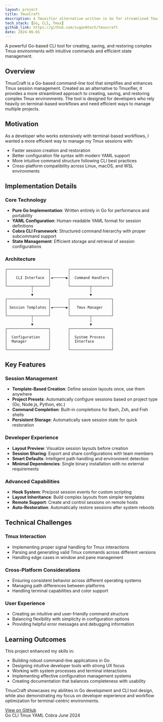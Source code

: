 ```yaml
---
layout: project
title: TmuxCraft
description: A Tmuxifier alternative written in Go for streamlined Tmux session management
tech_stack: [Go, CLI, Tmux]
github_link: https://github.com/sugan0tech/tmuxcraft
date: 2024-06-01
---
```


<p class="message">
  A powerful Go-based CLI tool for creating, saving, and restoring complex Tmux environments with intuitive commands and efficient state management.
</p>

## Overview

TmuxCraft is a Go-based command-line tool that simplifies and enhances Tmux session management. Created as an alternative to Tmuxifier, it provides a more streamlined approach to creating, saving, and restoring complex Tmux environments. The tool is designed for developers who rely heavily on terminal-based workflows and need efficient ways to manage multiple projects.

## Motivation

As a developer who works extensively with terminal-based workflows, I wanted a more efficient way to manage my Tmux sessions with:
* Faster session creation and restoration
* Better configuration file syntax with modern YAML support
* More intuitive command structure following CLI best practices
* Cross-platform compatibility across Linux, macOS, and WSL environments

## Implementation Details

### Core Technology

* **Pure Go Implementation**: Written entirely in Go for performance and portability
* **YAML Configuration**: Human-readable YAML format for session definitions
* **Cobra CLI Framework**: Structured command hierarchy with proper subcommand support
* **State Management**: Efficient storage and retrieval of session configurations

### Architecture

```
┌───────────────────┐        ┌───────────────────┐
│                   │        │                   │
│    CLI Interface  │◄──────▶│  Command Handlers │
│                   │        │                   │
└───────────┬───────┘        └─────────┬─────────┘
            │                          │
            ▼                          ▼
┌───────────────────┐        ┌───────────────────┐
│                   │        │                   │
│ Session Templates │◄──────▶│   Tmux Manager    │
│                   │        │                   │
└───────────┬───────┘        └─────────┬─────────┘
            │                          │
            ▼                          ▼
┌───────────────────┐        ┌───────────────────┐
│                   │        │                   │
│  Configuration    │        │  System Process   │
│  Manager          │        │  Interface        │
│                   │        │                   │
└───────────────────┘        └───────────────────┘
```

## Key Features

### Session Management

* **Template-Based Creation**: Define session layouts once, use them anywhere
* **Project Presets**: Automatically configure sessions based on project type (Go, Node.js, Python, etc.)
* **Command Completion**: Built-in completions for Bash, Zsh, and Fish shells
* **Persistent Storage**: Automatically save session state for quick restoration

### Developer Experience

* **Layout Preview**: Visualize session layouts before creation
* **Session Sharing**: Export and share configurations with team members
* **Smart Defaults**: Intelligent path handling and environment detection
* **Minimal Dependencies**: Single binary installation with no external requirements

### Advanced Capabilities

* **Hook System**: Pre/post session events for custom scripting
* **Layout Inheritance**: Build complex layouts from simpler templates
* **Remote Support**: Create and control sessions on remote hosts
* **Auto-Restoration**: Automatically restore sessions after system reboots

## Technical Challenges

### Tmux Interaction

* Implementing proper signal handling for Tmux interactions
* Parsing and generating valid Tmux commands across different versions
* Handling edge cases in window and pane management

### Cross-Platform Considerations

* Ensuring consistent behavior across different operating systems
* Managing path differences between platforms
* Handling terminal capabilities and color support

### User Experience

* Creating an intuitive and user-friendly command structure
* Balancing flexibility with simplicity in configuration options
* Providing helpful error messages and debugging information

## Learning Outcomes

This project enhanced my skills in:

* Building robust command-line applications in Go
* Designing intuitive developer tools with strong UX focus
* Working with system processes and terminal interactions
* Implementing effective configuration management systems
* Creating documentation that balances completeness with usability

TmuxCraft showcases my abilities in Go development and CLI tool design, while also demonstrating my focus on developer experience and workflow optimization for terminal-centric environments.

<div class="project-links">
  <a href="https://github.com/sugan0tech/tmuxcraft" class="github-link">View on GitHub</a>
</div>

<div class="project-meta">
  <span class="tech-badge">Go</span>
  <span class="tech-badge">CLI</span>
  <span class="tech-badge">Tmux</span>
  <span class="tech-badge">YAML</span>
  <span class="tech-badge">Cobra</span>
  <span class="date-badge">June 2024</span>
</div>
